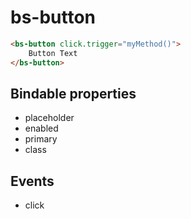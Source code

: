 # bs-button

```html
<bs-button click.trigger="myMethod()">
    Button Text
</bs-button>
```

## Bindable properties

- placeholder
- enabled
- primary
- class

## Events

- click
